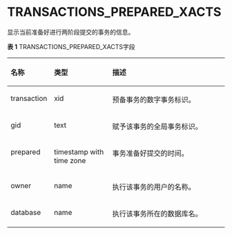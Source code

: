 # TRANSACTIONS\_PREPARED\_XACTS

显示当前准备好进行两阶段提交的事务的信息。

**表 1**  TRANSACTIONS\_PREPARED\_XACTS字段

<a name="zh-cn_topic_0237122650_table157661633165314"></a>
<table><thead align="left"><tr id="zh-cn_topic_0237122650_row1979217332535"><th class="cellrowborder" valign="top" width="17.299999999999997%" id="mcps1.2.4.1.1"><p id="zh-cn_topic_0237122650_p11792733105319"><a name="zh-cn_topic_0237122650_p11792733105319"></a><a name="zh-cn_topic_0237122650_p11792733105319"></a><strong id="zh-cn_topic_0237122650_b879219330532"><a name="zh-cn_topic_0237122650_b879219330532"></a><a name="zh-cn_topic_0237122650_b879219330532"></a>名称</strong></p>
</th>
<th class="cellrowborder" valign="top" width="27.200000000000003%" id="mcps1.2.4.1.2"><p id="zh-cn_topic_0237122650_p15792173385312"><a name="zh-cn_topic_0237122650_p15792173385312"></a><a name="zh-cn_topic_0237122650_p15792173385312"></a><strong id="zh-cn_topic_0237122650_b16792933125318"><a name="zh-cn_topic_0237122650_b16792933125318"></a><a name="zh-cn_topic_0237122650_b16792933125318"></a>类型</strong></p>
</th>
<th class="cellrowborder" valign="top" width="55.50000000000001%" id="mcps1.2.4.1.3"><p id="zh-cn_topic_0237122650_p1779203313536"><a name="zh-cn_topic_0237122650_p1779203313536"></a><a name="zh-cn_topic_0237122650_p1779203313536"></a><strong id="zh-cn_topic_0237122650_b579253345315"><a name="zh-cn_topic_0237122650_b579253345315"></a><a name="zh-cn_topic_0237122650_b579253345315"></a>描述</strong></p>
</th>
</tr>
</thead>
<tbody><tr id="zh-cn_topic_0237122650_row77929335538"><td class="cellrowborder" valign="top" width="17.299999999999997%" headers="mcps1.2.4.1.1 "><p id="zh-cn_topic_0237122650_p6792633135317"><a name="zh-cn_topic_0237122650_p6792633135317"></a><a name="zh-cn_topic_0237122650_p6792633135317"></a>transaction</p>
</td>
<td class="cellrowborder" valign="top" width="27.200000000000003%" headers="mcps1.2.4.1.2 "><p id="zh-cn_topic_0237122650_p1979333315533"><a name="zh-cn_topic_0237122650_p1979333315533"></a><a name="zh-cn_topic_0237122650_p1979333315533"></a>xid</p>
</td>
<td class="cellrowborder" valign="top" width="55.50000000000001%" headers="mcps1.2.4.1.3 "><p id="zh-cn_topic_0237122650_p197931033175312"><a name="zh-cn_topic_0237122650_p197931033175312"></a><a name="zh-cn_topic_0237122650_p197931033175312"></a>预备事务的数字事务标识。</p>
</td>
</tr>
<tr id="zh-cn_topic_0237122650_row87939335535"><td class="cellrowborder" valign="top" width="17.299999999999997%" headers="mcps1.2.4.1.1 "><p id="zh-cn_topic_0237122650_p1979313317536"><a name="zh-cn_topic_0237122650_p1979313317536"></a><a name="zh-cn_topic_0237122650_p1979313317536"></a>gid</p>
</td>
<td class="cellrowborder" valign="top" width="27.200000000000003%" headers="mcps1.2.4.1.2 "><p id="zh-cn_topic_0237122650_p197931233155313"><a name="zh-cn_topic_0237122650_p197931233155313"></a><a name="zh-cn_topic_0237122650_p197931233155313"></a>text</p>
</td>
<td class="cellrowborder" valign="top" width="55.50000000000001%" headers="mcps1.2.4.1.3 "><p id="zh-cn_topic_0237122650_p1879383385318"><a name="zh-cn_topic_0237122650_p1879383385318"></a><a name="zh-cn_topic_0237122650_p1879383385318"></a>赋予该事务的全局事务标识。</p>
</td>
</tr>
<tr id="zh-cn_topic_0237122650_row14793433165314"><td class="cellrowborder" valign="top" width="17.299999999999997%" headers="mcps1.2.4.1.1 "><p id="zh-cn_topic_0237122650_p1379383310535"><a name="zh-cn_topic_0237122650_p1379383310535"></a><a name="zh-cn_topic_0237122650_p1379383310535"></a>prepared</p>
</td>
<td class="cellrowborder" valign="top" width="27.200000000000003%" headers="mcps1.2.4.1.2 "><p id="zh-cn_topic_0237122650_p2793123375310"><a name="zh-cn_topic_0237122650_p2793123375310"></a><a name="zh-cn_topic_0237122650_p2793123375310"></a>timestamp with time zone</p>
</td>
<td class="cellrowborder" valign="top" width="55.50000000000001%" headers="mcps1.2.4.1.3 "><p id="zh-cn_topic_0237122650_p179343315533"><a name="zh-cn_topic_0237122650_p179343315533"></a><a name="zh-cn_topic_0237122650_p179343315533"></a>事务准备好提交的时间。</p>
</td>
</tr>
<tr id="zh-cn_topic_0237122650_row479311333534"><td class="cellrowborder" valign="top" width="17.299999999999997%" headers="mcps1.2.4.1.1 "><p id="zh-cn_topic_0237122650_p77931338531"><a name="zh-cn_topic_0237122650_p77931338531"></a><a name="zh-cn_topic_0237122650_p77931338531"></a>owner</p>
</td>
<td class="cellrowborder" valign="top" width="27.200000000000003%" headers="mcps1.2.4.1.2 "><p id="zh-cn_topic_0237122650_p87936337530"><a name="zh-cn_topic_0237122650_p87936337530"></a><a name="zh-cn_topic_0237122650_p87936337530"></a>name</p>
</td>
<td class="cellrowborder" valign="top" width="55.50000000000001%" headers="mcps1.2.4.1.3 "><p id="zh-cn_topic_0237122650_p187939331532"><a name="zh-cn_topic_0237122650_p187939331532"></a><a name="zh-cn_topic_0237122650_p187939331532"></a>执行该事务的用户的名称。</p>
</td>
</tr>
<tr id="zh-cn_topic_0237122650_row10793103325320"><td class="cellrowborder" valign="top" width="17.299999999999997%" headers="mcps1.2.4.1.1 "><p id="zh-cn_topic_0237122650_p579310332535"><a name="zh-cn_topic_0237122650_p579310332535"></a><a name="zh-cn_topic_0237122650_p579310332535"></a>database</p>
</td>
<td class="cellrowborder" valign="top" width="27.200000000000003%" headers="mcps1.2.4.1.2 "><p id="zh-cn_topic_0237122650_p679363320534"><a name="zh-cn_topic_0237122650_p679363320534"></a><a name="zh-cn_topic_0237122650_p679363320534"></a>name</p>
</td>
<td class="cellrowborder" valign="top" width="55.50000000000001%" headers="mcps1.2.4.1.3 "><p id="zh-cn_topic_0237122650_p107931433145316"><a name="zh-cn_topic_0237122650_p107931433145316"></a><a name="zh-cn_topic_0237122650_p107931433145316"></a>执行该事务所在的数据库名。</p>
</td>
</tr>
</tbody>
</table>

